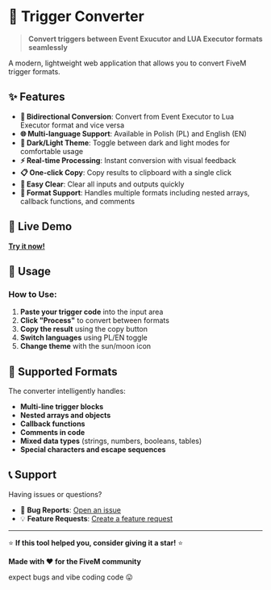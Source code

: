 # 🔄 Trigger Converter

> **Convert triggers between Event Exucutor and LUA Executor formats seamlessly**

A modern, lightweight web application that allows you to convert FiveM trigger formats.

## ✨ Features

- **🔀 Bidirectional Conversion**: Convert from Event Executor to Lua Executor format and vice versa
- **🌐 Multi-language Support**: Available in Polish (PL) and English (EN)
- **🌙 Dark/Light Theme**: Toggle between dark and light modes for comfortable usage
- **⚡ Real-time Processing**: Instant conversion with visual feedback
- **📋 One-click Copy**: Copy results to clipboard with a single click
- **🧹 Easy Clear**: Clear all inputs and outputs quickly
- **🔧 Format Support**: Handles multiple formats including nested arrays, callback functions, and comments

## 🚀 Live Demo

**[Try it now!](https://sigmawiktorek.github.io/trigger-converter)**

## 📖 Usage

### How to Use:

1. **Paste your trigger code** into the input area
2. **Click "Process"** to convert between formats
3. **Copy the result** using the copy button
4. **Switch languages** using PL/EN toggle
5. **Change theme** with the sun/moon icon


## 🎯 Supported Formats

The converter intelligently handles:

- **Multi-line trigger blocks**
- **Nested arrays and objects**
- **Callback functions**
- **Comments in code**
- **Mixed data types** (strings, numbers, booleans, tables)
- **Special characters and escape sequences**

## 📞 Support

Having issues or questions?

- 🐛 **Bug Reports**: [Open an issue](https://github.com/sigmawiktorek/trigger-converter/issues)
- 💡 **Feature Requests**: [Create a feature request](https://github.com/sigmawiktorek/trigger-converter/issues)

---

⭐ **If this tool helped you, consider giving it a star!** ⭐

**Made with ❤️ for the FiveM community**

expect bugs and vibe coding code 😛
